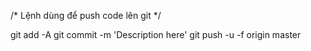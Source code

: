 /*
Lệnh dùng để push code lên git
*/

git add -A
git commit -m 'Description here'
git push -u -f origin master
